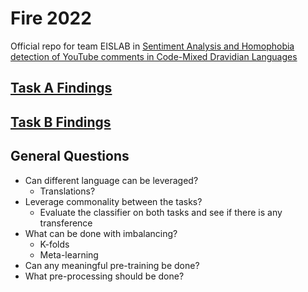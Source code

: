 # Fire 2022
Official repo for team EISLAB in [Sentiment Analysis and Homophobia detection  of YouTube comments in Code-Mixed Dravidian Languages
](https://sites.google.com/view/dravidiancodemix-2022/home?authuser=0)

## [Task A Findings](https://github.com/flippe3/fire_2022/blob/master/task_a/study.md)

## [Task B Findings](https://github.com/flippe3/fire_2022/blob/master/task_b/pre-study.md)

## General Questions
- Can different language can be leveraged?
    - Translations?
- Leverage commonality between the tasks?
    - Evaluate the classifier on both tasks and see if there is any transference
- What can be done with imbalancing?
    - K-folds
    - Meta-learning
- Can any meaningful pre-training be done?
- What pre-processing should be done?